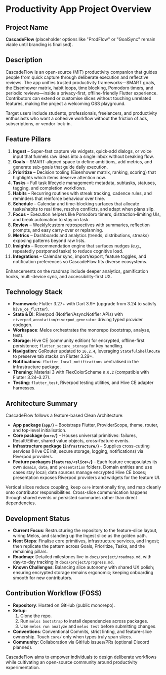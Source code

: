 # Productivity App Project Overview

## Project Name
**CascadeFlow** (placeholder options like "ProdFlow" or "GoalSync" remain viable until branding is finalised).

## Description
CascadeFlow is an open-source (MIT) productivity companion that guides people from quick capture through deliberate execution and reflective reviews. The app unifies trusted productivity frameworks—SMART goals, the Eisenhower matrix, habit loops, time blocking, Pomodoro timers, and periodic reviews—inside a privacy-first, offline-friendly Flutter experience. Contributors can extend or customise slices without touching unrelated features, making the project a welcoming OSS playground.

Target users include students, professionals, freelancers, and productivity enthusiasts who want a cohesive workflow without the friction of ads, subscriptions, or vendor lock-in.

## Feature Pillars
1. **Ingest** – Super-fast capture via widgets, quick-add dialogs, or voice input that funnels raw ideas into a single inbox without breaking flow.
2. **Goals** – SMART-aligned space to define ambitions, add metrics, and generate sub-goals that guide daily execution.
3. **Prioritize** – Decision tooling (Eisenhower matrix, ranking, scoring) that highlights which items deserve attention now.
4. **Tasks** – Full task lifecycle management: metadata, subtasks, statuses, tagging, and completion workflows.
5. **Habits** – Recurring routines with streak tracking, cadence rules, and reminders that reinforce behaviour over time.
6. **Schedule** – Calendar and time-blocking surfaces that allocate tasks/habits to real time, resolve conflicts, and adapt when plans slip.
7. **Focus** – Execution helpers like Pomodoro timers, distraction-limiting UIs, and break automation to stay on task.
8. **Review** – Weekly/custom retrospectives with summaries, reflection prompts, and easy carry-over or replanning.
9. **Metrics** – Dashboards and analytics (trends, distributions, streaks) exposing patterns beyond raw lists.
10. **Insights** – Recommendation engine that surfaces nudges (e.g., repeatedly postponed tasks) to reduce cognitive load.
11. **Integrations** – Calendar sync, import/export, feature toggles, and notification preferences so CascadeFlow fits diverse ecosystems.

Enhancements on the roadmap include deeper analytics, gamification hooks, multi-device sync, and accessibility-first UX.

## Technology Stack
- **Framework**: Flutter 3.27+ with Dart 3.9+ (upgrade from 3.24 to satisfy `hive_ce_flutter`).
- **State & DI**: Riverpod (Notifier/AsyncNotifier APIs) with `riverpod_annotation`/`riverpod_generator` driving typed provider codegen.
- **Workspace**: Melos orchestrates the monorepo (bootstrap, analyse, test).
- **Storage**: Hive CE (community edition) for encrypted, offline-first persistence; `flutter_secure_storage` for key handling.
- **Navigation**: GoRouter updated to `16.2.4`, leveraging `StatefulShellRoute` to preserve tab stacks on Flutter 3.29+.
- **Notifications**: `flutter_local_notifications` centralised in the infrastructure package.
- **Theming**: Material 3 with FlexColorScheme `8.0.2` (compatible with Flutter 3.24–3.27).
- **Testing**: `flutter_test`, Riverpod testing utilities, and Hive CE adapter harnesses.

## Architecture Summary
CascadeFlow follows a feature-based Clean Architecture:
- **App package (`app/`)** – Bootstraps Flutter, ProviderScope, theme, router, and top-level initialisation.
- **Core package (`core/`)** – Houses universal primitives: failures, Result/Either, shared value objects, cross-feature events.
- **Infrastructure package (`infrastructure/`)** – Supplies cross-cutting services (Hive CE init, secure storage, logging, notifications) via Riverpod providers.
- **Feature packages (`features/<slice>/`)** – Each feature encapsulates its own `domain`, `data`, and `presentation` folders. Domain entities and use cases stay local; data sources manage encrypted Hive CE boxes; presentation exposes Riverpod providers and widgets for the feature UI.

Vertical slices reduce coupling, keep `core` intentionally tiny, and map cleanly onto contributor responsibilities. Cross-slice communication happens through shared events or persisted summaries rather than direct dependencies.

## Development Status
- **Current Focus**: Restructuring the repository to the feature-slice layout, wiring Melos, and standing up the Ingest slice as the golden path.
- **Next Steps**: Finalise core primitives, infrastructure services, and Ingest; then replicate the pattern across Goals, Prioritize, Tasks, and the remaining pillars.
- **Roadmap**: Detailed milestones live in `docs/project/roadmap.md`, with day-to-day tracking in `docs/project/progress.md`.
- **Known Challenges**: Balancing slice autonomy with shared UX polish; ensuring encrypted storage remains ergonomic; keeping onboarding smooth for new contributors.

## Contribution Workflow (FOSS)
- **Repository**: Hosted on GitHub (public monorepo).
- **Setup**:
  1. Clone the repo.
  2. Run `melos bootstrap` to install dependencies across packages.
  3. Use `melos run analyze` and `melos test` before submitting changes.
- **Conventions**: Conventional Commits, strict linting, and feature-slice ownership. Touch `core/` only when types truly span slices.
- **Community**: Collaboration via GitHub issues/PRs (optional Discord planned).

CascadeFlow aims to empower individuals to design deliberate workflows while cultivating an open-source community around productivity experimentation.

